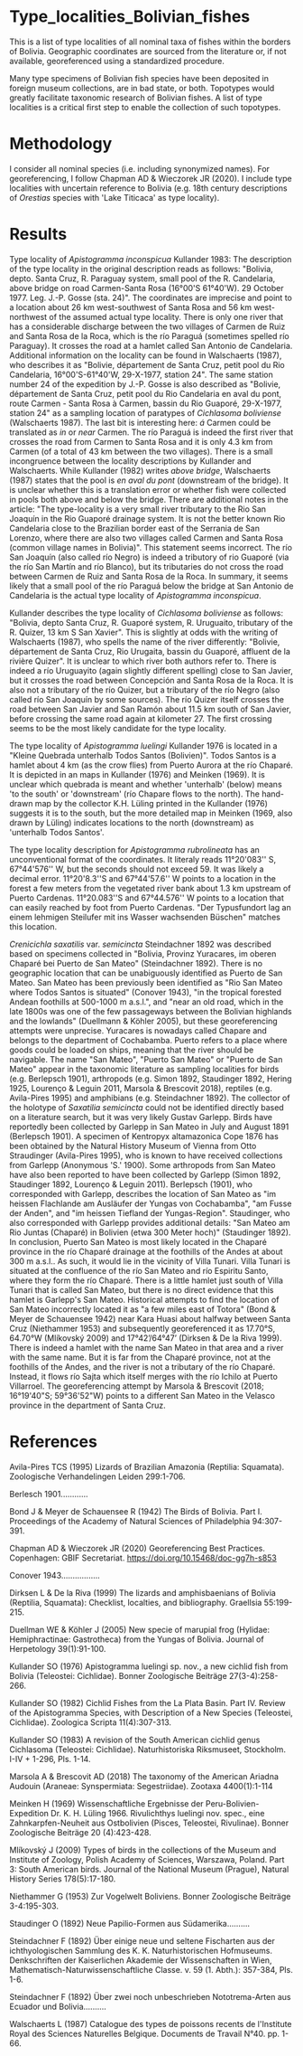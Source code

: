 # Type_localities_Bolivian_fishes
This is a list of type localities of all nominal taxa of fishes within the borders of Bolivia. Geographic coordinates are sourced from the literature or, if not available, georeferenced using a standardized procedure.

Many type specimens of Bolivian fish species have been deposited in foreign museum collections, are in bad state, or both. Topotypes would greatly facilitate taxonomic research of Bolivian fishes. A list of type localities is a critical first step to enable the collection of such topotypes.

# Methodology
I consider all nominal species (i.e. including synonymized names). For georeferencing, I follow Chapman AD & Wieczorek JR (2020). I include type localities with uncertain reference to Bolivia (e.g. 18th century descriptions of _Orestias_ species with 'Lake Titicaca' as type locality).

# Results
Type locality of _Apistogramma inconspicua_ Kullander 1983: The description of the type locality in the original description reads as follows: "Bolivia, depto. Santa Cruz, R. Paraguay system, small pool of the R. Candelaria, above bridge on road Carmen-Santa Rosa (16°00'S 61°40'W). 29 October 1977. Leg. J.-P. Gosse (sta. 24)". The coordinates are imprecise and point to a location about 26 km west-southwest of Santa Rosa and 56 km west-northwest of the assumed actual type locality. There is only one river that has a considerable discharge between the two villages of Carmen de Ruiz and Santa Rosa de la Roca, which is the río Paraguá (sometimes spelled río Paraguay). It crosses the road at a hamlet called San Antonio de Candelaria. Additional information on the locality can be found in Walschaerts (1987), who describes it as "Bolivie, département de Santa Cruz, petit pool du Rio Candelaria, 16°00'S-61°40'W, 29-X-1977, station 24". The same station number 24 of the expedition by J.-P. Gosse is also described as "Bolivie, département de Santa Cruz, petit pool du Rio Candelaria en aval du pont, route Carmen - Santa Rosa à Carmen, bassin du Rio Guaporé, 29-X-1977, station 24" as a sampling location of paratypes of _Cichlasoma boliviense_ (Walschaerts 1987). The last bit is interesting here: _á_ Carmen could be translated as _in_ or _near_ Carmen. The río Paraguá is indeed the first river that crosses the road from Carmen to Santa Rosa and it is only 4.3 km from Carmen (of a total of 43 km between the two villages). There is a small incongruence between the locality descriptions by Kullander and Walschaerts. While Kullander (1982) writes _above bridge_, Walschaerts (1987) states that the pool is _en aval du pont_ (downstream of the bridge). It is unclear whether this is a translation error or whether fish were collected in pools both above and below the bridge. There are additional notes in the article: "The type-locality is a very small river tributary to the Rio San Joaquín in the Rio Guaporé drainage system. It is not the better known Rio Candelaria close to the Brazilian border east of the Serrania de San Lorenzo, where there are also two villages called Carmen and Santa Rosa (common village names in Bolivia)". This statement seems incorrect. The río San Joaquín (also called río Negro) is indeed a tributory of rio Guaporé (via the río San Martín and río Blanco), but its tributaries do not cross the road between Carmen de Ruiz and Santa Rosa de la Roca. In summary, it seems likely that a small pool of the río Paraguá below the bridge at San Antonio de Candelaria is the actual type locality of _Apistogramma inconspicua_.

Kullander describes the type locality of _Cichlasoma boliviense_ as follows: "Bolivia, depto Santa Cruz, R. Guaporé system, R. Uruguaito, tributary of the R. Quizer, 13 km S San Xavier". This is slightly at odds with the writing of Walschaerts (1987), who spells the name of the river differently: "Bolivie, département de Santa Cruz, Rio Urugaita, bassin du Guaporé, affluent de la rivière Quizer". It is unclear to which river both authors refer to. There is indeed a río Uruguayito (again slightly different spelling) close to San Javier, but it crosses the road between Concepción and Santa Rosa de la Roca. It is also not a tributary of the río Quizer, but a tributary of the río Negro (also called río San Joaquín by some sources). The río Quizer itself crosses the road between San Javier and San Ramón about 11.5 km south of San Javier, before crossing the same road again at kilometer 27. The first crossing seems to be the most likely candidate for the type locality.

The type locality of _Apistogramma luelingi_ Kullander 1976 is located in a "Kleine Quebrada unterhalb Todos Santos (Bolivien)". Todos Santos is a hamlet about 4 km (as the crow flies) from Puerto Aurora at the río Chaparé. It is depicted in an maps in Kullander (1976) and Meinken (1969). It is unclear which quebrada is meant and whether 'unterhalb' (below) means 'to the south' or 'downstream' (río Chapare flows to the north). The hand-drawn map by the collector K.H. Lüling printed in the Kullander (1976) suggests it is to the south, but the more detailed map in Meinken (1969, also drawn by Lüling) indicates locations to the north (downstream) as 'unterhalb Todos Santos'.

The type locality description for _Apistogramma rubrolineata_ has an unconventional format of the coordinates. It literaly reads 11°20'083'' S, 67°44'576'' W, but the seconds should not exceed 59. It was likely a decimal error. 11°20'8.3''S and 67°44'57.6'' W points to a location in the forest a few meters from the vegetated river bank about 1.3 km upstream of Puerto Cardenas. 11°20.083''S and 67°44.576'' W points to a location that can easily reached by foot from Puerto Cardenas. "Der Typusfundort lag an einem lehmigen Steilufer mit ins Wasser wachsenden Büschen" matches this location.

_Crenicichla saxatilis_ var. _semicincta_ Steindachner 1892 was described based on specimens collected in "Bolivia, Provinz Yuracares, im oberen Chaparé bei Puerto de San Mateo" (Steindachner 1892). There is no geographic location that can be unabiguously identified as Puerto de San Mateo. San Mateo has been previously been identified as "Rio San Mateo where Todos Santos is situated" (Conover 1943), "in the tropical forested Andean foothills at 500-1000 m a.s.l.", and "near an old road, which in the late 1800s was one of the few passageways between the Bolivian highlands and the lowlands" (Duellmann & Köhler 2005), but these georeferencing attempts were unprecise. Yuracares is nowadays called Chapare and belongs to the department of Cochabamba. Puerto refers to a place where goods could be loaded on ships, meaning that the river should be navigable. The name "San Mateo", "Puerto San Mateo" or "Puerto de San Mateo" appear in the taxonomic literature as sampling localities for birds (e.g. Berlepsch 1901), arthropods (e.g. Simon 1892, Staudinger 1892, Hering 1925, Lourenço & Leguin 2011, Marsola & Brescovit 2018), reptiles (e.g. Avila-Pires 1995) and amphibians (e.g. Steindachner 1892). The collector of the holotype of _Saxatilia semicincta_ could not be identified directly based on a literature search, but it was very likely Gustav Garlepp. Birds have reportedly been collected by Garlepp in San Mateo in July and August 1891 (Berlepsch 1901). A specimen of Kentropyx altamazonica Cope 1876 has been obtained by the Natural History Museum of Vienna from Otto Straudinger (Avila-Pires 1995), who is known to have received collections from Garlepp (Anonymous 'S.' 1900). Some arthropods from San Mateo have also been reported to have been collected by Garlepp (Simon 1892, Staudinger 1892, Lourenço & Leguin 2011). Berlepsch (1901), who corresponded with Garlepp, describes the location of San Mateo as "im heissen Flachlande am Ausläufer der Yungas von Cochabamba", "am Fusse der Anden", and "im heissen Tiefland der Yungas-Region". Staudinger, who also corresponded with Garlepp provides additional details: "San Mateo am Rio Juntas (Chaparé) in Bolivien (etwa 300 Meter hoch)" (Staudinger 1892). In conclusion, Puerto San Mateo is most likely located in the Chaparé province in the río Chaparé drainage at the foothills of the Andes at about 300 m a.s.l.. As such, it would lie in the vicinity of Villa Tunari. Villa Tunari is situated at the confluence of the río San Mateo and río Espiritu Santo, where they form the río Chaparé. There is a little hamlet just south of Villa Tunari that is called San Mateo, but there is no direct evidence that this hamlet is Garlepp's San Mateo. Historical attempts to find the location of San Mateo incorrectly located it as "a few miles east of Totora" (Bond & Meyer de Schauensee 1942) near Kara Huasi about halfway between Santa Cruz (Niethammer 1953) and subsequently georeferenced it as 17.70°S, 64.70°W (Mlíkovský 2009) and 17°42’/64°47’ (Dirksen & De la Riva 1999). There is indeed a hamlet with the name San Mateo in that area and a river with the same name. But it is far from the Chaparé province, not at the foothills of the Andes, and the river is not a tributary of the río Chaparé. Instead, it flows río Sajta which itself merges with the río Ichilo at Puerto Villarroel. The georeferencing attempt by Marsola & Brescovit (2018; 16°19'40"S; 59°36'52"W) points to a different San Mateo in the Velasco province in the department of Santa Cruz.

# References
Avila-Pires TCS (1995) Lizards of Brazilian Amazonia (Reptilia: Squamata). Zoologische Verhandelingen Leiden 299:1-706.

Berlesch 1901............

Bond J & Meyer de Schauensee R (1942) The Birds of Bolivia. Part I. Proceedings of the Academy of Natural Sciences of Philadelphia 94:307-391.

Chapman AD & Wieczorek JR (2020) Georeferencing Best Practices. Copenhagen: GBIF Secretariat. https://doi.org/10.15468/doc-gg7h-s853

Conover 1943.................

Dirksen L & De la Riva (1999) The lizards and amphisbaenians of Bolivia (Reptilia, Squamata): Checklist, localties, and bibliography. Graellsia 55:199-215.

Duellman WE & Köhler J (2005) New specie of marupial frog (Hylidae: Hemiphractinae: Gastrotheca) from the Yungas of Bolivia. Journal of Herpetology 39(1):91-100.

Kullander SO (1976) Apistogramma luelingi sp. nov., a new cichlid fish from Bolivia (Teleostei: Cichlidae). Bonner Zoologische Beiträge 27(3-4):258-266.

Kullander SO (1982) Cichlid Fishes from the La Plata Basin. Part IV. Review of the Apistogramma Species, with Description of a New Species (Teleostei, Cichlidae). Zoologica Scripta 11(4):307-313.

Kullander SO (1983) A revision of the South American cichlid genus Cichlasoma (Teleostei: Cichlidae). Naturhistoriska Riksmuseet, Stockholm. I-IV + 1-296, Pls. 1-14.

Marsola A & Brescovit AD (2018) The taxonomy of the American Ariadna Audouin (Araneae: Synspermiata: Segestriidae). Zootaxa 4400(1):1-114

Meinken H (1969) Wissenschaftliche Ergebnisse der Peru-Bolivien-Expedition Dr. K. H. Lüling 1966. Rivulichthys luelingi nov. spec., eine Zahnkarpfen-Neuheit aus Ostbolivien (Pisces, Teleostei, Rivulinae). Bonner Zoologische Beiträge 20 (4):423-428. 

Mlíkovský J (2009) Types of birds in the collections of the Museum and Institute of Zoology, Polish Academy of Sciences, Warszawa, Poland. Part 3: South American birds. Journal of the National Museum (Prague), Natural History Series 178(5):17-180.

Niethammer G (1953) Zur Vogelwelt Boliviens. Bonner Zoologische Beiträge 3-4:195-303.

Staudinger O (1892) Neue Papilio-Formen aus Südamerika..........

Steindachner F (1892) Über einige neue und seltene Fischarten aus der ichthyologischen Sammlung des K. K. Naturhistorischen Hofmuseums. Denkschriften der Kaiserlichen Akademie der Wissenschaften in Wien, Mathematisch-Naturwissenschaftliche Classe. v. 59 (1. Abth.): 357-384, Pls. 1-6.

Steindachner F (1892) Über zwei noch unbeschrieben Nototrema-Arten aus Ecuador und Bolivia..........

Walschaerts L (1987) Catalogue des types de poissons recents de l'Institute Royal des Sciences Naturelles Belgique. Documents de Travail N°40. pp. 1-66.
